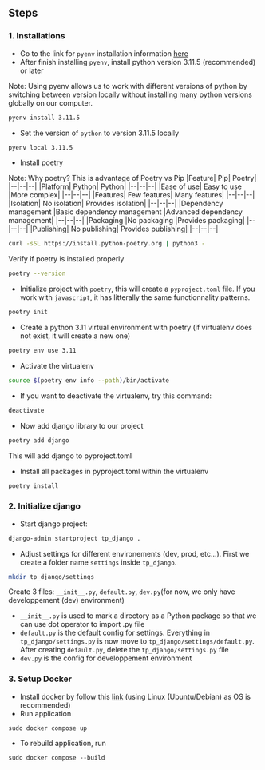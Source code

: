 ## Steps
### 1. Installations
- Go to the link for `pyenv` installation information [here](https://github.com/pyenv/pyenv#unixmacos)
- After finish installing `pyenv`, install python version 3.11.5 (recommended) or later

Note: Using pyenv allows us to work with different versions of python by switching between version locally without 
installing many python versions globally on our computer.
```bash
pyenv install 3.11.5
```
- Set the version of `python` to version 3.11.5 locally
```bash
pyenv local 3.11.5
```
- Install poetry

Note: Why poetry? This is advantage of Poetry vs Pip 
|Feature|	Pip|	Poetry|
|--|--|--|
|Platform|	Python|	Python|
|--|--|--|
|Ease of use|	Easy to use	|More complex|
|--|--|--|
|Features|	Few features|	Many features|
|--|--|--|
|Isolation|	No isolation|	Provides isolation|
|--|--|--|
|Dependency management	|Basic dependency management	|Advanced dependency management|
|--|--|--|
|Packaging	|No packaging	|Provides packaging|
|--|--|--|
|Publishing|	No publishing|	Provides publishing|
|--|--|--|
```bash
curl -sSL https://install.python-poetry.org | python3 -
```
Verify if poetry is installed properly
```bash
poetry --version
```
- Initialize project with `poetry`, this will create a `pyproject.toml` file. 
If you work with `javascript`, it has litterally the same functionnality patterns. 
```bash
poetry init
```
- Create a python 3.11 virtual environment with poetry (if virtualenv does not exist, it will create a new one)
```bash
poetry env use 3.11
```
- Activate the virtualenv
```bash
source $(poetry env info --path)/bin/activate
```
- If you want to deactivate the virtualenv, try this command:
```bash
deactivate
```
- Now add django library to our project
```bash
poetry add django
```
This will add django to pyproject.toml
- Install all packages in pyproject.toml within the virtualenv
```bash
poetry install
```
### 2. Initialize django
- Start django project:
```bash
django-admin startproject tp_django .
```
- Adjust settings for different environements (dev, prod, etc...). First we create a folder name `settings` inside `tp_django`. 
```bash
mkdir tp_django/settings
```
Create 3 files: `__init__.py`, `default.py`, `dev.py`(for now, we only have developpement (dev) environment)
- `__init__.py` is used to mark a directory as a Python package so that we can use dot operator to import .py file
- `default.py` is the default config for settings. Everything in `tp_django/settings.py` is now move to `tp_django/settings/default.py`. 
After creating `default.py`, delete the `tp_django/settings.py` file
- `dev.py` is the config for developpement environment
### 3. Setup Docker
- Install docker by follow this [link](https://docs.docker.com/engine/install/debian/) (using Linux (Ubuntu/Debian) as OS is recommended)
- Run application
```
sudo docker compose up
```
- To rebuild application, run
```
sudo docker compose --build 
```
